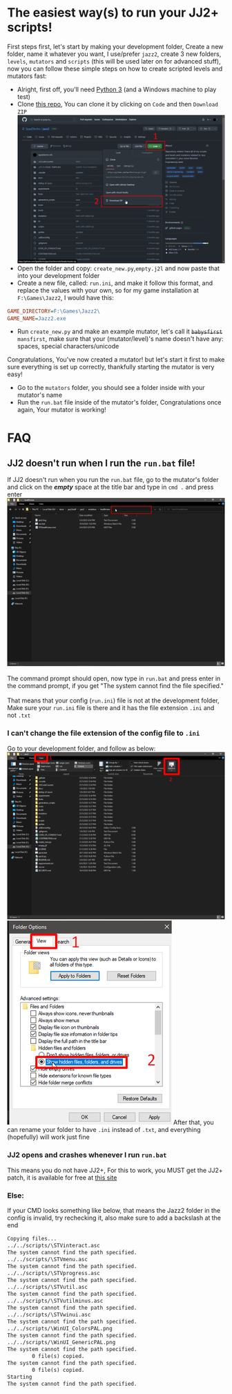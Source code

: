 # The easiest way(s) to run your JJ2+ scripts!

First steps first, let's start by making your development folder, Create a new folder, name it whatever you want, I use/prefer `jazz2`, create 3 new folders, `levels`, `mutators` and `scripts` (this will be used later on for advanced stuff), now you can follow these simple steps on how to create scripted levels and mutators fast:

* Alright, first off, you'll need [Python 3](https://www.python.org) (and a Windows machine to play test)
* Clone [this repo](https://github.com/SpazElectro/jazz2), You can clone it by clicking on `Code` and then `Download ZIP`
![](images/setup.png)
* Open the folder and copy: `create_new.py`,`empty.j2l` and now paste that into your development folder
* Create a new file, called: `run.ini`, and make it follow this format, and replace the values with your own, so for my game installation at `F:\Games\Jazz2`, I would have this:
```ini
GAME_DIRECTORY=F:\Games\Jazz2\
GAME_NAME=Jazz2.exe
```
* Run `create_new.py` and make an example mutator, let's call it ~~`babysfirst`~~ `mansfirst`, make sure that your (mutator/level)'s name doesn't have any: spaces, special characters/unicode

Congratulations, You've now created a mutator! but let's start it first to make sure everything is set up correctly, thankfully starting the mutator is very easy!

* Go to the `mutators` folder, you should see a folder inside with your mutator's name
* Run the `run.bat` file inside of the mutator's folder, Congratulations once again, Your mutator is working!

# FAQ
## JJ2 doesn't run when I run the `run.bat` file!
If JJ2 doesn't run when you run the `run.bat` file, go to the mutator's folder and click on the ***empty*** space at the title bar and type in `cmd .` and press enter
![](images/setup_e1.png)
<br><br>
The command prompt should open, now type in `run.bat` and press enter in the command prompt, if you get "The system cannot find the file specified."
<br><br>
That means that your config (`run.ini`) file is not at the development folder, Make sure your `run.ini` file is there and it has the file extension `.ini` and not `.txt`

### I can't change the file extension of the config file to `.ini`
Go to your development folder, and follow as below:
![](images/setup_e21.png)
![](images/setup_e22.png)
After that, you can rename your folder to have `.ini` instead of `.txt`, and everything (hopefully) will work just fine

### JJ2 opens and crashes whenever I run `run.bat`
This means you do not have JJ2+, For this to work, you MUST get the JJ2+ patch, it is available for free at [this site](https://jj2.plus)

### Else:
If your CMD looks something like below, that means the Jazz2 folder in the config is invalid, try rechecking it, also make sure to add a backslash at the end
```
Copying files...
../../scripts/\STVinteract.asc
The system cannot find the path specified.
../../scripts/\STVmenu.asc
The system cannot find the path specified.
../../scripts/\STVprogress.asc
The system cannot find the path specified.
../../scripts/\STVutil.asc
The system cannot find the path specified.
../../scripts/\STVutilminus.asc
The system cannot find the path specified.
../../scripts/\STVwinui.asc
The system cannot find the path specified.
../../scripts/\WinUI_ColorsPAL.png
The system cannot find the path specified.
../../scripts/\WinUI_GenericPAL.png
The system cannot find the path specified.
        0 file(s) copied.
The system cannot find the path specified.
        0 file(s) copied.
Starting
The system cannot find the path specified.
```

